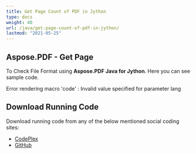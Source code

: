 ```yaml
---
title: Get Page Count of PDF in Jython
type: docs
weight: 40
url: /java/get-page-count-of-pdf-in-jython/
lastmod: "2021-05-25"
---
```


## Aspose.PDF - Get Page

To Check File Format using **Aspose.PDF Java for Jython**. Here you can see sample code.

Error rendering macro 'code' : Invalid value specified for parameter lang

## Download Running Code

Download running code from any of the below mentioned social coding sites:

- [CodePlex](https://asposepdfjavajython.codeplex.com/releases)
- [GitHub](https://github.com/aspose-pdf/Aspose.PDF-for-Java/releases)
